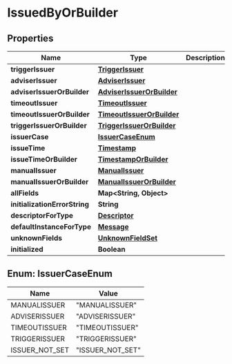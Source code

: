 # IssuedByOrBuilder

## Properties
Name | Type | Description | Notes
------------ | ------------- | ------------- | -------------
**triggerIssuer** | [**TriggerIssuer**](TriggerIssuer.md) |  |  [optional]
**adviserIssuer** | [**AdviserIssuer**](AdviserIssuer.md) |  |  [optional]
**adviserIssuerOrBuilder** | [**AdviserIssuerOrBuilder**](AdviserIssuerOrBuilder.md) |  |  [optional]
**timeoutIssuer** | [**TimeoutIssuer**](TimeoutIssuer.md) |  |  [optional]
**timeoutIssuerOrBuilder** | [**TimeoutIssuerOrBuilder**](TimeoutIssuerOrBuilder.md) |  |  [optional]
**triggerIssuerOrBuilder** | [**TriggerIssuerOrBuilder**](TriggerIssuerOrBuilder.md) |  |  [optional]
**issuerCase** | [**IssuerCaseEnum**](#IssuerCaseEnum) |  |  [optional]
**issueTime** | [**Timestamp**](Timestamp.md) |  |  [optional]
**issueTimeOrBuilder** | [**TimestampOrBuilder**](TimestampOrBuilder.md) |  |  [optional]
**manualIssuer** | [**ManualIssuer**](ManualIssuer.md) |  |  [optional]
**manualIssuerOrBuilder** | [**ManualIssuerOrBuilder**](ManualIssuerOrBuilder.md) |  |  [optional]
**allFields** | **Map&lt;String, Object&gt;** |  |  [optional]
**initializationErrorString** | **String** |  |  [optional]
**descriptorForType** | [**Descriptor**](Descriptor.md) |  |  [optional]
**defaultInstanceForType** | [**Message**](Message.md) |  |  [optional]
**unknownFields** | [**UnknownFieldSet**](UnknownFieldSet.md) |  |  [optional]
**initialized** | **Boolean** |  |  [optional]

<a name="IssuerCaseEnum"></a>
## Enum: IssuerCaseEnum
Name | Value
---- | -----
MANUALISSUER | &quot;MANUALISSUER&quot;
ADVISERISSUER | &quot;ADVISERISSUER&quot;
TIMEOUTISSUER | &quot;TIMEOUTISSUER&quot;
TRIGGERISSUER | &quot;TRIGGERISSUER&quot;
ISSUER_NOT_SET | &quot;ISSUER_NOT_SET&quot;
